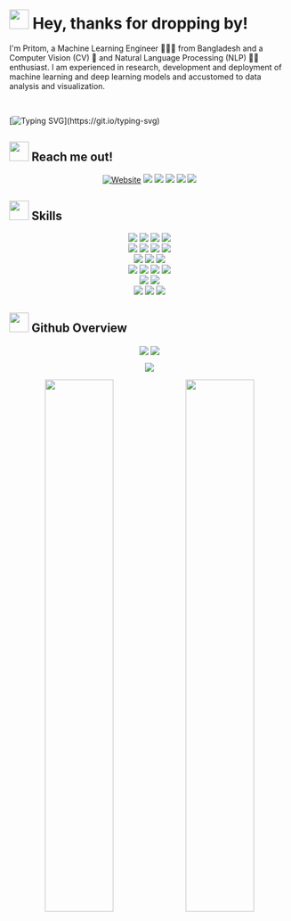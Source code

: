 <h1><img src="https://emojis.slackmojis.com/emojis/images/1660415445/60820/grinning-cat-with-smiling-eyes.gif?1660415445" width="35"> Hey, thanks for dropping by!</h1>

I'm Pritom, a Machine Learning Engineer 👩🏻‍💻 from Bangladesh and a Computer Vision (CV) 👀 and Natural Language Processing (NLP) ✍🏼 enthusiast. I am experienced in research, development and deployment of machine learning and deep learning models and accustomed to data analysis and visualization.

<!-- ```💻 Currently I am looking for a Ph.D opportunity.``` -->

<br />

[![Typing SVG](https://readme-typing-svg.herokuapp.com?vCenter=true&width=500&lines=CV+and+NLP+Researcher.;Python+Developer+with+2%2B+Years+of+Experience.)](https://git.io/typing-svg)

<h2><img src="https://emojis.slackmojis.com/emojis/images/1660415347/60611/waving-hand.gif?1660415347" width="35"> Reach me out!</h2>
<p align="center">
  <div align="center">
    <a href="https://pritom-kun.github.io"><img alt="Website" src="https://img.shields.io/website?down_message=offline&style=for-the-badge&up_message=online&url=https%3A%2F%2Fgithub.com%2Fpritom-kun%2Fpritom-kun.github.io"></a>
    <a href="https://www.linkedin.com/in/pritom-kun"><img src="https://img.shields.io/badge/-Pritom_Saha-0A66C2?style=for-the-badge&logo=linkedin&logoColor=white"></a>
    <a href="https://www.researchgate.net/profile/Pritom_Saha"><img src="https://img.shields.io/badge/-Pritom_Kumar_Saha-00CCBB?style=for-the-badge&logo=researchgate&logoColor=white"></a>
    <a href="https://scholar.google.com/citations?hl=en&user=wD1PVDMAAAAJ"><img src="https://img.shields.io/badge/-Pritom_Kumar_Saha-4285F4?style=for-the-badge&logo=googlescholar&logoColor=white"></a>
    <a href="https://twitter.com/Pritom_kun"><img src="https://img.shields.io/badge/-@Pritom__kun-1DA1F2?style=for-the-badge&logo=twitter&logoColor=white"></a>
    <a href="mailto:pritom.saha10@northsouth.edu"><img src="https://img.shields.io/badge/-Mail-EA4335?style=for-the-badge&logo=gmail&logoColor=white"></a>
  </div>
</p>

<h2><img src="https://emojis.slackmojis.com/emojis/images/1643515023/10521/meow_code.gif?1643515023" width="35"> Skills</h2>
<p>
  <div align="center">
    <img src="https://img.shields.io/badge/Python-3776AB.svg?&style=for-the-badge&logo=python&logoColor=white">
    <img src="https://img.shields.io/badge/Java-5382A1.svg?&style=for-the-badge&logo=openjdk&logoColor=white">
    <img src="https://img.shields.io/badge/Kotlin-7F52FF.svg?&style=for-the-badge&logo=kotlin&logoColor=white">
    <img src="https://img.shields.io/badge/Flask-000000.svg?&style=for-the-badge&logo=flask&logoColor=white">
  </div>
  <div align="center">
    <img src="https://img.shields.io/badge/Pytorch-EE4C2C.svg?&style=for-the-badge&logo=pytorch&logoColor=white">
    <img src="https://img.shields.io/badge/Keras-D00000.svg?&style=for-the-badge&logo=keras&logoColor=white">
    <img src="https://img.shields.io/badge/Tensorflow-FF6F00.svg?&style=for-the-badge&logo=tensorflow&logoColor=white">
    <img src="https://img.shields.io/badge/ScikitLearn-F7931E.svg?&style=for-the-badge&logo=scikitlearn&logoColor=white">
  </div>
  <div align="center">
    <img src="https://img.shields.io/badge/Numpy-013243.svg?&style=for-the-badge&logo=numpy&logoColor=white">
    <img src="https://img.shields.io/badge/Pandas-150458.svg?&style=for-the-badge&logo=pandas&logoColor=white">
    <img src="https://img.shields.io/badge/OpenCV-5C3EE8.svg?&style=for-the-badge&logo=opencv&logoColor=white">
  </div>
  <div align="center">
    <img src="https://img.shields.io/badge/Amazon_EC2-FF9900.svg?&style=for-the-badge&logo=amazonec2&logoColor=white">
    <img src="https://img.shields.io/badge/Android-3DDC84.svg?&style=for-the-badge&logo=android&logoColor=white">
    <img src="https://img.shields.io/badge/Docker-2496ED.svg?&style=for-the-badge&logo=docker&logoColor=white">
    <img src="https://img.shields.io/badge/Arduino-00979D.svg?&style=for-the-badge&logo=arduino&logoColor=white">
  </div>
  <div align="center">
    <img src="https://img.shields.io/badge/Firebase-FFCA28.svg?&style=for-the-badge&logo=firebase&logoColor=white">
    <img src="https://img.shields.io/badge/MySQL-4479A1.svg?&style=for-the-badge&logo=mysql&logoColor=white">
  </div>
  <div align="center">
    <img src="https://img.shields.io/badge/HTML5-E34F26.svg?&style=for-the-badge&logo=html5&logoColor=white">
    <img src="https://img.shields.io/badge/CSS3-1572B6.svg?&style=for-the-badge&logo=css3&logoColor=white">
    <img src="https://img.shields.io/badge/Latex-008080.svg?&style=for-the-badge&logo=latex&logoColor=white">
  </div>
</p>

<h2><img src="https://emojis.slackmojis.com/emojis/images/1643511412/43823/github_on_fire.gif?1643511412" width="35"> Github Overview</h2>
<p align="center">
  <img align="center" src="https://gpvc.arturio.dev/pritom-kun"/>
  <img align="center" src="https://img.shields.io/github/followers/pritom-kun?style=social"/>
</p>

<p align="center">
  <img align="center" src="https://github-readme-stats.vercel.app/api/top-langs/?username=pritom-kun&langs_count=8&layout=compact&theme=material-palenight&hide=html,Tcl&hide_border=true"/>
  <div align="center">
    <img width="49.5%" src="https://github-readme-stats.vercel.app/api?username=pritom-kun&show_icons=true&theme=material-palenight&hide_border=true" />
    <img width="49.5%" src="https://github-readme-streak-stats.herokuapp.com/?user=pritom-kun&theme=material-palenight&hide_border=true" />
  </div>
</p>
